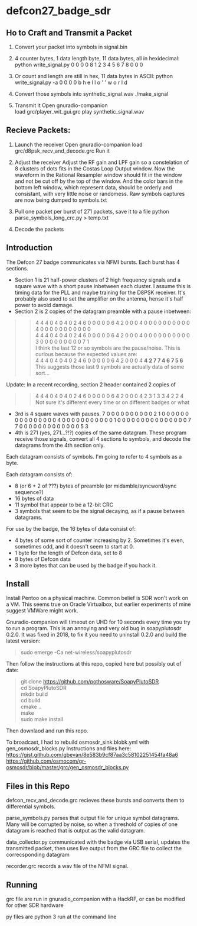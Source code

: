 defcon27_badge_sdr
==================

Ho to Craft and Transmit a Packet
---------------------------------
1. Convert your packet into symbols in signal.bin 
  1. 4 counter bytes, 1 data length byte, 11 data bytes, all in hexidecimal:
    python write_signal.py 0 0 0 0  8  1 2 3 4 5 6 7 8 0 0 0
  2. Or count and length are still in hex, 11 data bytes in ASCII:
    python write_signal.py -a 0 0 0 0  b  h e l l o ' ' w o r l d

2. Convert those symbols into synthetic_signal.wav
./make_signal

3. Transmit it
Open gnuradio-companion  
load grc/player_wit_gui.grc 
play synthetic_signal.wav

Recieve Packets:
----------------
1) Launch the receiver
Open gnuradio-companion
load grc/d8psk_recv_and_decode.grc
Run it

2) Adjust the receiver
Adjust the RF gain and LPF gain so a constelation of 8 clusters of dots fits in the Costas Loop Output window.
Now the waveform in the Rational Resampler window should fit in the window and not be cut off by the top of the window.
And the color bars in the bottom left window, which represent data, should be orderly and consistant, with very little noise or randomess.
Raw symbols captures are now being dumped to symbols.txt

3) Pull one packet per burst of 271 packets, save it to a file
python parse_symbols_long_crc.py > temp.txt

4) Decode the packets



Introduction
------------

The Defcon 27 badge communicates via NFMI bursts. Each burst has 4 sections. 
* Section 1 is 21 half-power clusters of 2 high frequency signals and a square wave with a short pause inbetween each cluster. I assume this is timing data for the PLL and maybe training for the D8PSK receiver. It's probably also used to set the amplifier on the antenna, hense it's half power to avoid damage.
* Section 2 is 2 copies of the datagram preamble with a pause inbetween: 
 > > 4 4 4 0 4 0 4 0 2 4 6 0 0 0 0 0 6 4 2 0 0 0 4 0 0 0 0 0 0 0 0 0 0 4 0 0 0 0 0 0 0 0 0 0 0  
 > > 4 4 4 0 4 0 4 0 2 4 6 0 0 0 0 0 6 4 2 0 0 0 4 0 0 0 0 0 0 0 0 0 0 3 0 0 0 0 0 0 0 0 0 7 1  
 > > I think the last 12 or so symbols are the pause/noise. This is curious because the expected values are:  
 > > 4 4 4 0 4 0 4 0 2 4 6 0 0 0 0 0 6 4 2 0 0 0 4 **4 2 7 7 4 6 7 5 6**  
 > > This suggests those last 9 symbols are actually data of some sort...
 
 Update:
 In a recent recording, section 2 header contained 2 copies of 
 > > 4	4	4	0	4	0	4	0	2	4	6	0	0	0	0	0	6	4	2	0	0	0	4	2	3	1	3	3	4	2	2	4
 Not sure it's different every time or on different badges or what
 
* 3rd is 4 square waves with pauses. 7 0 0 0 0 0 0 0 0 0 0 2 1 0 0 0 0 0 0 0 0 0 0 0 0 0 0 0 4 0 0 0 0 0 0 0 0 0 0 0 1 0 0 0 0 0 0 0 0 0 0 0 0 0 0 0 7 7 0 0 0 0 0 0 0 0 0 0 0 0 0 5 3 
* 4th is 271 (yes, 271...?!?) copies of the same datagram. These program receive those signals, convert all 4 sections to symbols, and decode the datagrams from the 4th section only.

Each datagram consists of symbols. I'm going to refer to 4 symbols as a byte.

Each datagram consists of:
* 8 (or 6 + 2 of ???) bytes of preamble (or midamble/syncword/sync sequence?)
* 16 bytes of data
* 11 symbol that appear to be a 12-bit CRC
* 3 symbols that seem to be the signal decaying, as if a pause between datagrams.

For use by the badge, the 16 bytes of data consist of:
* 4 bytes of some sort of counter increasing by 2. Sometimes it's even, sometimes odd, and it doesn't seem to start at 0.
* 1 byte for the length of Defcon data, set to 8
* 8 bytes of Defcon data
* 3 more bytes that can be used by the badge if you hack it.

Install
-------

Install Pentoo on a physical machine. Common belief is SDR won't work on a VM. This seems true on Oracle Virtualbox, but earlier experiments of mine suggest VMWare might work.

Gnuradio-companion will timeout on UHD for 10 seconds every time you try to run a program. This is an annoying and very old bug in soapyplutosdr 0.2.0. It was fixed in 2018, to fix it you need to uninstall 0.2.0 and build the latest version:

> sudo emerge -Ca net-wireless/soapyplutosdr

Then follow the instructions at this repo, copied here but possibly out of date:  
 > git clone https://github.com/pothosware/SoapyPlutoSDR  
 > cd SoapyPlutoSDR  
 > mkdir build  
 > cd build  
 > cmake ..  
 > make  
 > sudo make install  

Then downlaod and run this repo.

To broadcast, I had to rebuild osmosdr_sink.blobk.yml with gen_osmosdr_blocks.py Instructions and files here:
https://gist.github.com/gbevan/8e583b9cf87aa3c58102251454fa48a6
https://github.com/osmocom/gr-osmosdr/blob/master/grc/gen_osmosdr_blocks.py

Files in this Repo
------------------

defcon_recv_and_decode.grc recieves these bursts and converts them to differential symbols.

parse_symbols.py parses that output file for unique symbol datagrams. Many will be corrupted by noise, so when a threshold of copies of one datagram is reached that is output as the valid datagram.

data_collector.py communicated with the badge via USB serial, updates the transmitted packet, then uses live output from the GRC file to collect the correcsponding datagram

recorder.grc records a wav file of the NFMI signal.

Running
-------

grc file are run in gnuradio_companion with a HackRF, or can be modified for other SDR hardware

py files are python 3 run at the command line
